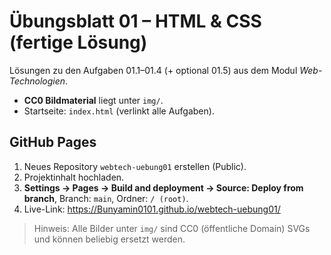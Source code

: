 # Übungsblatt 01 – HTML & CSS (fertige Lösung)
Lösungen zu den Aufgaben 01.1–01.4 (+ optional 01.5) aus dem Modul *Web-Technologien*.

- **CC0 Bildmaterial** liegt unter `img/`.
- Startseite: `index.html` (verlinkt alle Aufgaben).

## GitHub Pages
1. Neues Repository `webtech-uebung01` erstellen (Public).
2. Projektinhalt hochladen.
3. **Settings → Pages → Build and deployment → Source: Deploy from branch**, Branch: `main`, Ordner: `/ (root)`.
4. Live-Link: https://Bunyamin0101.github.io/webtech-uebung01/

> Hinweis: Alle Bilder unter `img/` sind CC0 (öffentliche Domain) SVGs und können beliebig ersetzt werden.
